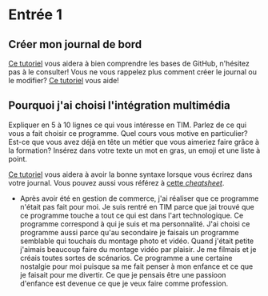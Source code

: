 # Entrée 1
## Créer mon journal de bord
[Ce tutoriel](https://guides.github.com/activities/hello-world/) vous aidera à bien comprendre les bases de GitHub, n'hésitez pas à le consulter!
Vous ne vous rappelez plus comment créer le journal ou le modifier? [Ce tutoriel](https://youtu.be/lX3bpuLK_Sg) vous aide! 

## Pourquoi j'ai choisi l'intégration multimédia
Expliquer en 5 à 10 lignes ce qui vous intéresse en TIM. Parlez de ce qui vous a fait choisir ce programme. Quel cours vous motive en particulier? Est-ce que vous avez déjà en tête un métier que vous aimeriez faire grâce à la formation? Insérez dans votre texte un mot en gras, un emoji et une liste à point. 

[Ce tutoriel](https://guides.github.com/features/mastering-markdown/) vous aidera à avoir la bonne syntaxe lorsque vous écrirez dans votre journal. Vous pouvez aussi vous référez à [cette *cheatsheet*](https://github.com/tchapi/markdown-cheatsheet/blob/master/README.md). 



- Après avoir été en gestion de commerce, j'ai réaliser que ce programme n'était pas fait pour moi. Je suis rentré en TIM parce que
jai trouvé que ce programme touche a tout ce qui est dans l'art technologique. Ce programme correspond à qui je suis et ma personnalité. J'ai choisi ce programme aussi parce qu'au secondaire je faisais un programme semblable qui touchais du montage photo et vidéo. Quand j'était petite j'aimais beaucoup faire du montage vidéo par plaisir. Je me filmais et je créais toutes sortes de scénarios. Ce programme a une certaine nostalgie pour moi puisque sa me fait penser à mon enfance et ce que je faisait pour me divertir. Ce que je pensais être une passioon d'enfance est devenue ce que je veux faire comme profession. 
  
